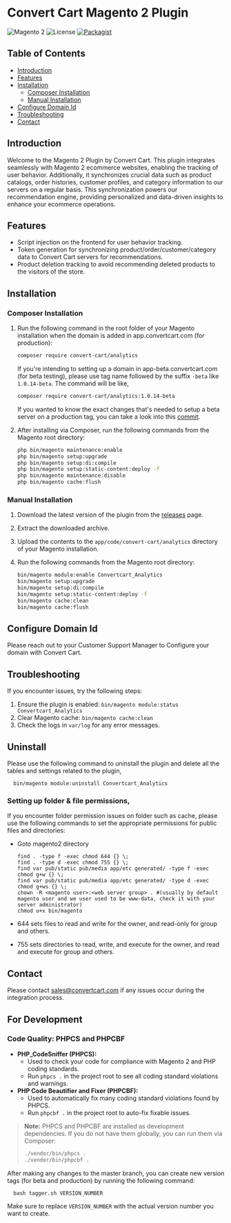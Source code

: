 # Convert Cart Magento 2 Plugin

![Magento 2](https://img.shields.io/badge/Magento-2-brightgreen.svg)
![License](https://img.shields.io/badge/license-Proprietary-red.svg)
[![Packagist](https://img.shields.io/packagist/v/convert-cart/analytics.svg)](https://packagist.org/packages/convert-cart/analytics)

## Table of Contents

- [Introduction](#introduction)
- [Features](#features)
- [Installation](#installation)
  - [Composer Installation](#composer-installation)
  - [Manual Installation](#manual-installation)
- [Configure Domain Id](#configure-domain-id)
- [Troubleshooting](#troubleshooting)
- [Contact](#contact)

## Introduction

Welcome to the Magento 2 Plugin by Convert Cart. This plugin integrates seamlessly with Magento 2 ecommerce websites, enabling the tracking of user behavior. Additionally, it synchronizes crucial data such as product catalogs, order histories, customer profiles, and category information to our servers on a regular basis. This synchronization powers our recommendation engine, providing personalized and data-driven insights to enhance your ecommerce operations.

## Features

- Script injection on the frontend for user behavior tracking.
- Token generation for synchronizing product/order/customer/category data to Convert Cart servers for recommendations.
- Product deletion tracking to avoid recommending deleted products to the visitors of the store.

## Installation

### Composer Installation

1. Run the following command in the root folder of your Magento installation when the domain is added in app.convertcart.com (for production):

    ```sh
    composer require convert-cart/analytics
    ```

    If you're intending to setting up a domain in app-beta.convertcart.com (for beta testing), please use tag name followed by the suffix `-beta` like `1.0.14-beta`. The command will be like,

    ```sh
    composer require convert-cart/analytics:1.0.14-beta
    ```

    If you wanted to know the exact changes that's needed to setup a beta server on a production tag, you can take a look into this [commit](https://github.com/convert-cart/magento2-plugin/commit/7fcd6766d00aa0c1f9c24365864a5738bc893252).

2. After installing via Composer, run the following commands from the Magento root directory:

    ```sh
    php bin/magento maintenance:enable
    php bin/magento setup:upgrade
    php bin/magento setup:di:compile
    php bin/magento setup:static-content:deploy -f
    php bin/magento maintenance:disable
    php bin/magento cache:flush
    ```

### Manual Installation

1. Download the latest version of the plugin from the [releases](https://github.com/convert-cart/magento2-plugin/releases) page.
2. Extract the downloaded archive.
3. Upload the contents to the `app/code/convert-cart/analytics` directory of your Magento installation.
4. Run the following commands from the Magento root directory:

    ```sh
    bin/magento module:enable Convertcart_Analytics
    bin/magento setup:upgrade
    bin/magento setup:di:compile
    bin/magento setup:static-content:deploy -f
    bin/magento cache:clean
    bin/magento cache:flush
    ```

## Configure Domain Id

Please reach out to your Customer Support Manager to Configure your domain with Convert Cart.

## Troubleshooting

If you encounter issues, try the following steps:

1. Ensure the plugin is enabled: `bin/magento module:status Convertcart_Analytics`
2. Clear Magento cache: `bin/magento cache:clean`
3. Check the logs in `var/log` for any error messages.

## Uninstall

Please use the following command to uninstall the plugin and delete all the tables and settings related to the plugin,

      bin/magento module:uninstall Convertcart_Analytics

### Setting up folder & file permissions,

If you encounter folder permission issues on folder such as cache, please use the following commands to set the appropriate permissions for public files and directories:
- Goto magento2 directory

      find . -type f -exec chmod 644 {} \;
      find . -type d -exec chmod 755 {} \;
      find var pub/static pub/media app/etc generated/ -type f -exec chmod g+w {} \;
      find var pub/static pub/media app/etc generated/ -type d -exec chmod g+ws {} \;
      chown -R <magento user>:<web server group> . #(usually by default magento user and we user used to be www-data, check it with your server administrator)
      chmod u+x bin/magento

- 644 sets files to read and write for the owner, and read-only for group and others.
- 755 sets directories to read, write, and execute for the owner, and read and execute for group and others.

## Contact

Please contact [sales@convertcart.com](mailto:sales@convertcart.com) if any issues occur during the integration process.

## For Development

### Code Quality: PHPCS and PHPCBF

- **PHP_CodeSniffer (PHPCS):**
  - Used to check your code for compliance with Magento 2 and PHP coding standards.
  - Run `phpcs .` in the project root to see all coding standard violations and warnings.
- **PHP Code Beautifier and Fixer (PHPCBF):**
  - Used to automatically fix many coding standard violations found by PHPCS.
  - Run `phpcbf .` in the project root to auto-fix fixable issues.

> **Note:** PHPCS and PHPCBF are installed as development dependencies. If you do not have them globally, you can run them via Composer:
> ```bash
> ./vendor/bin/phpcs .
> ./vendor/bin/phpcbf .
> ```

After making any changes to the master branch, you can create new version tags (for beta and production) by running the following command:

      bash tagger.sh VERSION_NUMBER

Make sure to replace `VERSION_NUMBER` with the actual version number you want to create.
